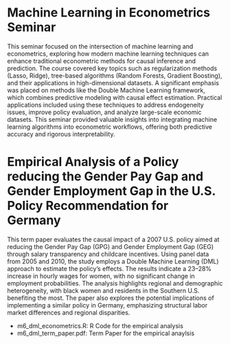 # Machine Learning in Econometrics Seminar
This seminar focused on the intersection of machine learning and econometrics, exploring how modern machine learning techniques can enhance traditional econometric methods for causal inference and prediction. The course covered key topics such as regularization methods (Lasso, Ridge), tree-based algorithms (Random Forests, Gradient Boosting), and their applications in high-dimensional datasets. A significant emphasis was placed on methods like the Double Machine Learning framework, which combines predictive modeling with causal effect estimation. Practical applications included using these techniques to address endogeneity issues, improve policy evaluation, and analyze large-scale economic datasets. This seminar provided valuable insights into integrating machine learning algorithms into econometric workflows, offering both predictive accuracy and rigorous interpretability.

# Empirical Analysis of a Policy reducing the Gender Pay Gap and Gender Employment Gap in the U.S. Policy Recommendation for Germany
This term paper evaluates the causal impact of a 2007 U.S. policy aimed at reducing the Gender Pay Gap (GPG) and Gender Employment Gap (GEG) through salary transparency and childcare incentives. Using panel data from 2005 and 2010, the study employs a Double Machine Learning (DML) approach to estimate the policy’s effects. The results indicate a 23–28% increase in hourly wages for women, with no significant change in employment probabilities. The analysis highlights regional and demographic heterogeneity, with black women and residents in the Southern U.S. benefiting the most. The paper also explores the potential implications of implementing a similar policy in Germany, emphasizing structural labor market differences and regional disparities.

- m6_dml_econometrics.R: R Code for the empirical analysis
-  m6_dml_term_paper.pdf: Term Paper for the empirical anaylsis
